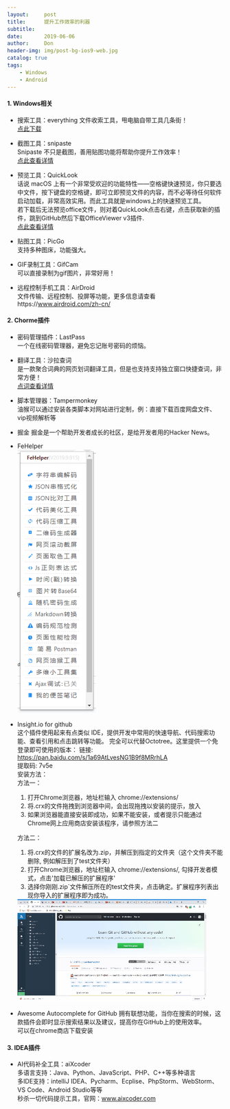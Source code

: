 ```yaml
---
layout:     post
title:      提升工作效率的利器
subtitle:   
date:       2019-06-06
author:     Don
header-img: img/post-bg-ios9-web.jpg
catalog: true
tags:
    - Windows
    - Android
---
```


#### 1. Windows相关  

- 搜索工具：everything
	文件收索工具，甩电脑自带工具几条街！  
	[点此下载](https://everything.en.softonic.com)

- 截图工具：snipaste  
	Snipaste 不只是截图，善用贴图功能将帮助你提升工作效率！  
	[点此查看详情](https://www.snipaste.com)

- 预览工具：QuickLook  
	话说 macOS 上有一个非常受欢迎的功能特性——空格键快速预览，你只要选中文件，按下键盘的空格键，即可立即预览文件的内容，而不必等待任何软件启动加载，非常高效实用。而此工具就是windows上的快速预览工具。  
	若下载后无法预览office文件，则对着QuickLook点击右键，点击获取新的插件，跳到GitHub然后下载OfficeViewer v3插件.  
	[点此查看详情](https://pooi.moe/QuickLook/)

- 贴图工具：PicGo  
	支持多种图床，功能强大。 

- GIF录制工具：GifCam  
	可以直接录制为gif图片，非常好用！
	
- 远程控制手机工具：AirDroid  
	文件传输、远程控制、投屏等功能，更多信息请查看https://www.airdroid.com/zh-cn/

#### 2. Chorme插件

- 密码管理插件：LastPass  
	一个在线密码管理器，避免忘记账号密码的烦恼。

- 翻译工具：沙拉查词  
	是一款聚合词典的网页划词翻译工具，但是也支持支持独立窗口快捷查词，非常方便！  
	[点词查看详情](https://github.com/crimx/ext-saladict/wiki)

- 脚本管理器：Tampermonkey  
	油猴可以通过安装各类脚本对网站进行定制，例：直接下载百度网盘文件、vip视频解析等

- 掘金
	掘金是一个帮助开发者成长的社区，是给开发者用的Hacker News。
- FeHelper  
	<img src="/img/article/fehelper.png"/>

- Insight.io for github  
	这个插件使用起来有点类似 IDE，提供开发中常用的快速导航、代码搜索功能、查看引用和点击跳转等功能。
	完全可以代替Octotree。这里提供一个免登录即可使用的版本：
	链接: <https://pan.baidu.com/s/1a69AtLvesNG1B9f8MRrhLA>   
	提取码: 7v5e   
	安装方法：  
	方法一：  
	1. 打开Chrome浏览器，地址栏输入 chrome://extensions/
	2. 将.crx的文件拖拽到浏览器中间，会出现拖拽以安装的提示，放入
	3. 如果浏览器能直接安装即成功，如果不能安装，或者提示只能通过Chrome网上应用商店安装该程序，请参照方法二   

	方法二：  
	1. 将.crx的文件的扩展名改为.zip，并解压到指定的文件夹（这个文件夹不能删除, 例如解压到了test文件夹）  
	2. 打开Chrome浏览器，地址栏输入 chrome://extensions/, 勾择开发者模式，点击'加载已解压的扩展程序'  
	3. 选择你刚刚.zip`文件解压所在的test文件夹，点击确定。扩展程序列表出现你导入的扩展程序即为成功。  
	<img src="/img/article/insightio.gif"/>

- Awesome Autocomplete for GitHub
	拥有联想功能，当你在搜索的时候，这款插件会即时显示搜索结果以及建议，提高你在GitHub上的使用效率。  
	可以在chrome商店下载安装

#### 3. IDEA插件

- AI代码补全工具：aiXcoder  
多语言支持：Java、Python、JavaScript、PHP、C++等多种语言  
多IDE支持：intelliJ IDEA、Pycharm、Ecplise、PhpStorm、WebStorm、VS Code、Android Studio等等  
秒杀一切代码提示工具，官网：www.aixcoder.com  
